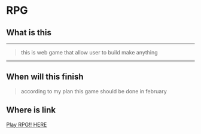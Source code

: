 # **RPG**
## What is this
---
> this is web game that allow user to build make anything
---
## When will this finish
> according to my plan this game should be done in february
## Where is link
[Play RPG!! HERE](https://13151294.github.io/rpg/)